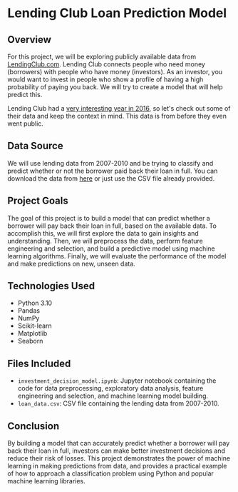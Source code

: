 # Lending Club Loan Prediction Model

## Overview
For this project, we will be exploring publicly available data from [LendingClub.com](www.lendingclub.com). Lending Club connects people who need money (borrowers) with people who have money (investors). As an investor, you would want to invest in people who show a profile of having a high probability of paying you back. We will try to create a model that will help predict this.

Lending Club had a [very interesting year in 2016](https://en.wikipedia.org/wiki/Lending_Club#2016), so let's check out some of their data and keep the context in mind. This data is from before they even went public.

## Data Source
We will use lending data from 2007-2010 and be trying to classify and predict whether or not the borrower paid back their loan in full. You can download the data from [here](https://www.lendingclub.com/info/download-data.action) or just use the CSV file already provided.

## Project Goals
The goal of this project is to build a model that can predict whether a borrower will pay back their loan in full, based on the available data. To accomplish this, we will first explore the data to gain insights and understanding. Then, we will preprocess the data, perform feature engineering and selection, and build a predictive model using machine learning algorithms. Finally, we will evaluate the performance of the model and make predictions on new, unseen data.

## Technologies Used
- Python 3.10
- Pandas
- NumPy
- Scikit-learn
- Matplotlib
- Seaborn

## Files Included
- `investment_decision_model.ipynb`: Jupyter notebook containing the code for data preprocessing, exploratory data analysis, feature engineering and selection, and machine learning model building.
- `loan_data.csv`: CSV file containing the lending data from 2007-2010.

## Conclusion
By building a model that can accurately predict whether a borrower will pay back their loan in full, investors can make better investment decisions and reduce their risk of losses. This project demonstrates the power of machine learning in making predictions from data, and provides a practical example of how to approach a classification problem using Python and popular machine learning libraries.
